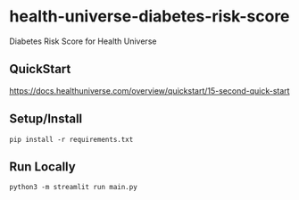 # health-universe-diabetes-risk-score
Diabetes Risk Score for Health Universe

## QuickStart
https://docs.healthuniverse.com/overview/quickstart/15-second-quick-start

## Setup/Install
`pip install -r requirements.txt`

## Run Locally
`python3 -m streamlit run main.py`